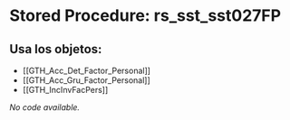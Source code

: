 # Stored Procedure: rs_sst_sst027FP

## Usa los objetos:
- [[GTH_Acc_Det_Factor_Personal]]
- [[GTH_Acc_Gru_Factor_Personal]]
- [[GTH_IncInvFacPers]]

*No code available.*
